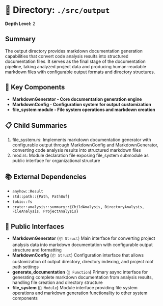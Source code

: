 # 📁 Directory: `./src/output`

**Depth Level:** 2

## Summary
The output directory provides markdown documentation generation capabilities that convert code analysis results into structured documentation files. It serves as the final stage of the documentation pipeline, taking analyzed project data and producing human-readable markdown files with configurable output formats and directory structures.

## 🎯 Key Components
- **MarkdownGenerator - Core documentation generation engine**
- **MarkdownConfig - Configuration system for output customization**
- **file_system module - File system operations and markdown creation**

## 📋 Child Summaries
1. file_system.rs: Implements markdown documentation generator with configurable output through MarkdownConfig and MarkdownGenerator, converting code analysis results into structured markdown files
2. mod.rs: Module declaration file exposing file_system submodule as public interface for organizational structure

## 📚 External Dependencies
- `anyhow::Result`
- `std::path::{Path, PathBuf}`
- `tokio::fs`
- `crate::analysis::summary::{ChildAnalysis, DirectoryAnalysis, FileAnalysis, ProjectAnalysis}`

## 🔌 Public Interfaces
- **MarkdownGenerator** (`📦 Struct`)
  Main interface for converting project analysis data into markdown documentation with configurable output structure and formatting
- **MarkdownConfig** (`📦 Struct`)
  Configuration interface that allows customization of output directory, directory indexing, and project root path settings
- **generate_documentation** (`🔧 Function`)
  Primary async interface for generating complete markdown documentation from analysis results, handling file creation and directory structure
- **file_system** (`📁 Module`)
  Module interface providing file system operations and markdown generation functionality to other system components
